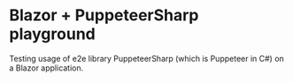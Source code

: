 # Blazor + PuppeteerSharp playground

Testing usage of e2e library PuppeteerSharp (which is Puppeteer in C#) on a Blazor application. 
